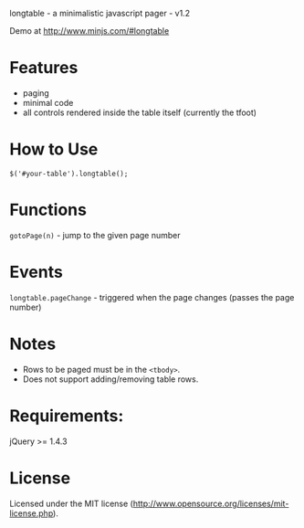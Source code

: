 longtable - a minimalistic javascript <table> pager - v1.2

Demo at http://www.minjs.com/#longtable

# Features

 - paging
 - minimal code
 - all controls rendered inside the table itself (currently the tfoot)

# How to Use

```
$('#your-table').longtable();
```

# Functions

 `gotoPage(n)` - jump to the given page number

# Events

 `longtable.pageChange` - triggered when the page changes (passes the page number)

# Notes

 - Rows to be paged must be in the `<tbody>`.
 - Does not support adding/removing table rows.

# Requirements:

jQuery >= 1.4.3

# License

Licensed under the MIT license (http://www.opensource.org/licenses/mit-license.php).
